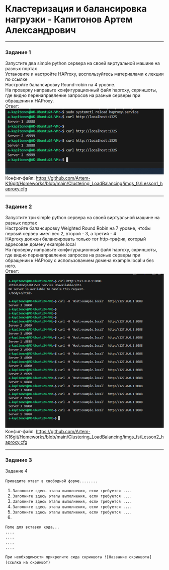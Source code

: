 # Кластеризация и балансировка нагрузки - Капитонов Артем Александрович





---

### Задание 1

Запустите два simple python сервера на своей виртуальной машине на разных портах  
Установите и настройте HAProxy, воспользуйтесь материалами к лекции по ссылке  
Настройте балансировку Round-robin на 4 уровне.  
На проверку направьте конфигурационный файл haproxy, скриншоты, где видно перенаправление запросов на разные серверы при обращении к HAProxy.  
Ответ:  
![Скриншот1](https://github.com/Artem-K16git/Homeworks/blob/main/Clustering_LoadBalancing/imgs_fs/RoundrobinTCP.png)  
Конфиг-файл:  https://github.com/Artem-K16git/Homeworks/blob/main/Clustering_LoadBalancing/imgs_fs/Lesson1_haproxy.cfg  


---

### Задание 2

Запустите три simple python сервера на своей виртуальной машине на разных портах  
Настройте балансировку Weighted Round Robin на 7 уровне, чтобы первый сервер имел вес 2, второй - 3, а третий - 4  
HAproxy должен балансировать только тот http-трафик, который адресован домену example.local  
На проверку направьте конфигурационный файл haproxy, скриншоты, где видно перенаправление запросов на разные серверы при обращении к HAProxy c использованием домена example.local и без него.   
Ответ:  
![Screenshot2](https://github.com/Artem-K16git/Homeworks/blob/main/Clustering_LoadBalancing/imgs_fs/WRR_7L.png)  
Конфиг-файл: https://github.com/Artem-K16git/Homeworks/blob/main/Clustering_LoadBalancing/imgs_fs/Lesson2_haproxy.cfg

---

### Задание 3



Задание 4

`Приведите ответ в свободной форме........`

1. `Заполните здесь этапы выполнения, если требуется ....`
2. `Заполните здесь этапы выполнения, если требуется ....`
3. `Заполните здесь этапы выполнения, если требуется ....`
4. `Заполните здесь этапы выполнения, если требуется ....`
5. `Заполните здесь этапы выполнения, если требуется ....`
6. 

```
Поле для вставки кода...
....
....
....
....
```

`При необходимости прикрепитe сюда скриншоты
![Название скриншота](ссылка на скриншот)`
